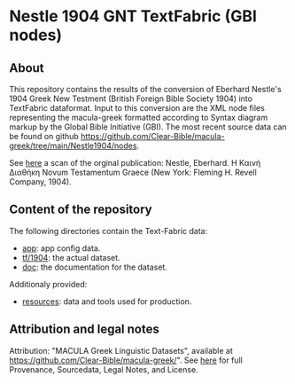 # Nestle 1904 GNT TextFabric (GBI nodes) 

## About

This repository contains the results of the conversion of Eberhard Nestle's 1904 Greek New Testment (British Foreign Bible Society 1904) into TextFabric dataformat. Input to this conversion are the XML node files representing the macula-greek formatted according to Syntax diagram markup by the Global Bible Initiative (GBI). The most recent source data can be found on github https://github.com/Clear-Bible/macula-greek/tree/main/Nestle1904/nodes.

See [here](https://archive.org/details/the-greek-new-testament-nestle-1904-us-edition/mode/2up) a scan of the orginal publication: Nestle, Eberhard. Η Καινή Διαθήκη Novum Testamentum Graece (New York: Fleming H. Revell Company, 1904).

## Content of the repository
The following directories contain the Text-Fabric data:
 * [app](https://github.com/tonyjurg/Nestle1904GBI/tree/main/app#readme): app config data.
 * [tf/1904](https://github.com/tonyjurg/Nestle1904GBI/tree/main/tf/): the actual dataset.
 * [doc](#readme): the documentation for the dataset.
 
 Additionaly provided:
 * [resources](resources#readme): data and tools used for production.

## Attribution and legal notes

Attribution: "MACULA Greek Linguistic Datasets", available at https://github.com/Clear-Bible/macula-greek/".
See [here](legal.md) for full Provenance, Sourcedata, Legal Notes, and License.
